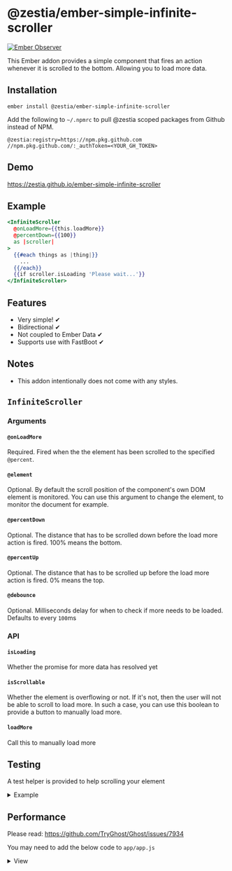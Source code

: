 # @zestia/ember-simple-infinite-scroller

[![Ember Observer][ember-observer-badge]][ember-observer-url]

<!-- [![GitHub Actions][github-actions-badge]][github-actions-url] -->

[npm-badge]: https://img.shields.io/npm/v/@zestia/ember-simple-infinite-scroller.svg
[npm-badge-url]: https://www.npmjs.com/package/@zestia/ember-simple-infinite-scroller
[github-actions-badge]: https://github.com/zestia/ember-simple-infinite-scroller/workflows/CI/badge.svg
[github-actions-url]: https://github.com/zestia/ember-simple-infinite-scroller/actions
[ember-observer-badge]: https://emberobserver.com/badges/-zestia-ember-simple-infinite-scroller.svg
[ember-observer-url]: https://emberobserver.com/addons/@zestia/ember-simple-infinite-scroller

This Ember addon provides a simple component that fires an action whenever it is scrolled to the bottom.
Allowing you to load more data.

## Installation

```
ember install @zestia/ember-simple-infinite-scroller
```

Add the following to `~/.npmrc` to pull @zestia scoped packages from Github instead of NPM.

```
@zestia:registry=https://npm.pkg.github.com
//npm.pkg.github.com/:_authToken=<YOUR_GH_TOKEN>
```

## Demo

https://zestia.github.io/ember-simple-infinite-scroller

## Example

```handlebars
<InfiniteScroller
  @onLoadMore={{this.loadMore}}
  @percentDown={{100}}
  as |scroller|
>
  {{#each things as |thing|}}
    ...
  {{/each}}
  {{if scroller.isLoading 'Please wait...'}}
</InfiniteScroller>
```

## Features

- Very simple! ✔︎
- Bidirectional ✔︎
- Not coupled to Ember Data ✔︎
- Supports use with FastBoot ✔︎

## Notes

- This addon intentionally does not come with any styles.

## `InfiniteScroller`

### Arguments

#### `@onLoadMore`

Required. Fired when the the element has been scrolled to the specified `@percent`.

#### `@element`

Optional. By default the scroll position of the component's own DOM element is monitored. You can use this argument to change the element, to monitor the document for example.

#### `@percentDown`

Optional. The distance that has to be scrolled down before the load more action is fired. 100% means the bottom.

#### `@percentUp`

Optional. The distance that has to be scrolled up before the load more action is fired. 0% means the top.

#### `@debounce`

Optional. Milliseconds delay for when to check if more needs to be loaded. Defaults to every `100`ms

### API

#### `isLoading`

Whether the promise for more data has resolved yet

#### `isScrollable`

Whether the element is overflowing or not. If it's not, then the user will not be able to scroll to load more. In such a case, you can use this boolean to provide a button to manually load more.

#### `loadMore`

Call this to manually load more

## Testing

A test helper is provided to help scrolling your element

<details>
  <summary>Example</summary>

```javascript
import { scrollToPercentage } from '@zestia/ember-simple-infinite-scroller/test-support/helpers';

test('loading more', async function () {
  await visit('/');
  await scrollToPercentage('.infinite-scroller', 100);
  // ...
});
```

</details>

## Performance

Please read: https://github.com/TryGhost/Ghost/issues/7934

You may need to add the below code to `app/app.js`

<details>
  <summary>View</summary>

```javascript
customEvents = {
  touchstart: null,
  touchmove: null,
  touchend: null,
  touchcancel: null
};
```

</details>
